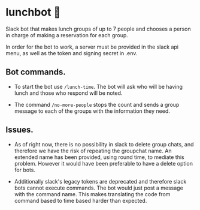 # lunchbot :ramen:
Slack bot that makes lunch groups of up to 7 people and chooses a person in charge of making a reservation for each group.

In order for the bot to work, a server must be provided in the slack api menu, as well as the token and signing secret in .env.

## Bot commands.
- To start the bot use `/lunch-time`. The bot will ask who will be having lunch and those who respond will be noted.

- The command `/no-more-people` stops the count and sends a group message to each of the groups with the information they need.

## Issues.
- As of right now, there is no possibility in slack to delete group chats, and therefore we have the risk of repeating the groupchat name. An extended name has been provided, using round time, to mediate this problem. However it would have been preferable to have a delete option for bots.

- Additionally slack's legacy tokens are deprecated and therefore slack bots cannot execute commands. The bot would just post a message with the command name. This makes translating the code from command based to time based harder than expected.


